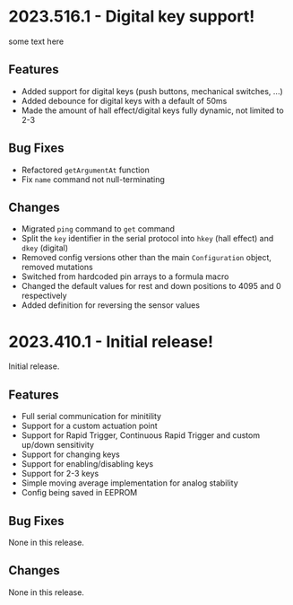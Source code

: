 # 2023.516.1 - Digital key support!

some text here

## Features

- Added support for digital keys (push buttons, mechanical switches, ...)
- Added debounce for digital keys with a default of 50ms
- Made the amount of hall effect/digital keys fully dynamic, not limited to 2-3

## Bug Fixes

- Refactored `getArgumentAt` function
- Fix `name` command not null-terminating

## Changes

- Migrated `ping` command to `get` command
- Split the `key` identifier in the serial protocol into `hkey` (hall effect) and `dkey` (digital)
- Removed config versions other than the main `Configuration` object, removed mutations
- Switched from hardcoded pin arrays to a formula macro
- Changed the default values for rest and down positions to 4095 and 0 respectively
- Added definition for reversing the sensor values

# 2023.410.1 - Initial release!

Initial release.

## Features

- Full serial communication for minitility
- Support for a custom actuation point
- Support for Rapid Trigger, Continuous Rapid Trigger and custom up/down sensitivity
- Support for changing keys
- Support for enabling/disabling keys
- Support for 2-3 keys
- Simple moving average implementation for analog stability
- Config being saved in EEPROM

## Bug Fixes

None in this release.

## Changes

None in this release.
